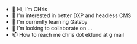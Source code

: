 - 👋 Hi, I’m CHris
- 👀 I’m interested in better DXP and headless CMS
- 🌱 I’m currently learning Gatsby
- 💞️ I’m looking to collaborate on ...
- 📫 How to reach me chris dot eklund at g mail

<!---
ceklund75/ceklund75 is a ✨ special ✨ repository because its `README.md` (this file) appears on your GitHub profile.
You can click the Preview link to take a look at your changes.
--->
